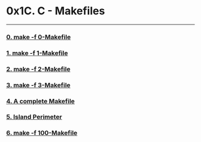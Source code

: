 # 0x1C. C - Makefiles

---

### [0. make -f 0-Makefile](./0-Makefile)


### [1. make -f 1-Makefile](./1-Makefile)


### [2. make -f 2-Makefile](./2-Makefile)


### [3. make -f 3-Makefile](./3-Makefile)


### [4. A complete Makefile](./4-Makefile)


### [5. Island Perimeter](./5-island_perimeter.py)


### [6. make -f 100-Makefile](./100-Makefile)


